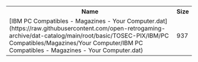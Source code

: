 <table>
<tr><th>Name</th><th>Size</th></tr>
<tr><td>[IBM PC Compatibles - Magazines - Your Computer.dat](https://raw.githubusercontent.com/open-retrogaming-archive/dat-catalog/main/root/basic/TOSEC-PIX/IBM/PC Compatibles/Magazines/Your Computer/IBM PC Compatibles - Magazines - Your Computer.dat)</td><td>937</td></tr>
</table>
